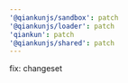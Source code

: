 ```yaml
---
'@qiankunjs/sandbox': patch
'@qiankunjs/loader': patch
'qiankun': patch
'@qiankunjs/shared': patch
---
```


fix: changeset
